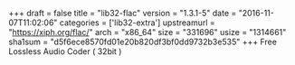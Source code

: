 +++
draft = false
title = "lib32-flac"
version = "1.3.1-5"
date = "2016-11-07T11:02:06"
categories = ['lib32-extra']
upstreamurl = "https://xiph.org/flac/"
arch = "x86_64"
size = "331696"
usize = "1314661"
sha1sum = "d5f6ece8570fd01e20b820df3bf0dd9732b3e535"
+++
Free Lossless Audio Coder ( 32bit )